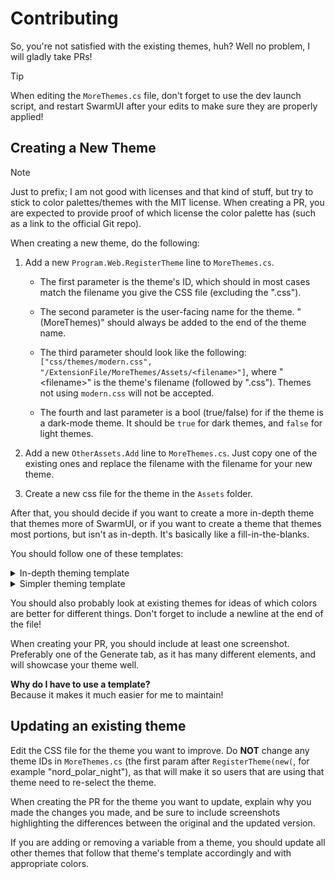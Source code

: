 # Contributing
So, you're not satisfied with the existing themes, huh? Well no problem, I will gladly take PRs!

> [!TIP]
> When editing the `MoreThemes.cs` file, don't forget to use the dev launch script, and restart SwarmUI after your edits to make sure they are properly applied!

## Creating a New Theme
> [!NOTE]
> Just to prefix; I am not good with licenses and that kind of stuff, but try to stick to color palettes/themes with the MIT license. When creating a PR, you are expected to provide proof of which license the color palette has (such as a link to the official Git repo).

When creating a new theme, do the following:
1. Add a new `Program.Web.RegisterTheme` line to `MoreThemes.cs`.  
    - The first parameter is the theme's ID, which should in most cases match the filename you give the CSS file (excluding the ".css").
    
    - The second parameter is the user-facing name for the theme. "(MoreThemes)" should always be added to the end of the theme name.

    - The third parameter should look like the following: `["css/themes/modern.css", "/ExtensionFile/MoreThemes/Assets/<filename>"]`, where "\<filename\>" is the theme's filename (followed by ".css"). Themes not using `modern.css` will not be accepted.

    - The fourth and last parameter is a bool (true/false) for if the theme is a dark-mode theme. It should be `true` for dark themes, and `false` for light themes.

2. Add a new `OtherAssets.Add` line to `MoreThemes.cs`. Just copy one of the existing ones and replace the filename with the filename for your new theme.

3. Create a new css file for the theme in the `Assets` folder.

After that, you should decide if you want to create a more in-depth theme that themes more of SwarmUI, or if you want to create a theme that themes most portions, but isn't as in-depth. It's basically like a fill-in-the-blanks.

You should follow one of these templates:

<details>
<summary>In-depth theming template</summary>

```css
:root {
    --background: ;
    --background-soft: ;
    --background-gray: ;
    --background-panel: ;
    --background-panel-subtle: ;

    --background-danger: ;
    --background-gray-danger: ;

    --text: ;
    --text-soft: ;
    --text-strong: ;

    --button-text: ;
    --button-foreground-hover: ;
    --button-foreground-disabled: ;
    --button-background: ;
    --button-background-disabled: ;
    --button-primary-text-color: ;
    --button-border: ;
    --basic-button-bg-color-disabled: ;

    --danger-button-border: ;
    --danger-button-foreground-hover: ;
    --danger-button-foreground: ;
    --danger-button-background-hover: ;
    --danger-button-background: ;

    --emphasis: ;
    --emphasis-soft: ;
    --emphasis-text: ;

    --border-color: ;
    --light-border: ;

    --status-bar-text-color: ;
    --status-bar-warn-color-start-end: ;
    --status-bar-warn-color-middle: ;
    --status-bar-error-color-start-end: ;
    --status-bar-error-color-middle: ;
    --status-bar-soft-color: ;

    --backend-errored-border-color: ;
    --backend-disabled-border-color: ;
    --backend-running-border-color: ;
    --backend-idle-border-color: ;
    --backend-loading-border-color: ;
    --backend-waiting-border-color: ;

    --backend-errored: ;
    --backend-disabled: ;
    --backend-running: ;
    --backend-idle: ;
    --backend-loading: ;
    --backend-waiting: ;

    --range-track-background: ;
    --range-track-color: ;
    --range-thumb-color: ;
    --slider-toggle-background: ;
    --slider-toggle-thumb-color: ;
    --toggle-background: ;
    --toggle-thumb-active: ;
    --toggle-thumb-color: ;

    --model-img-border-color-hover: ;
    --model-block-menu-button-border-color-hover: ;
    --model-block-menu-button-color-hover: ;

    --popup-front: ;
    --notice-pop: ;
    --toast-header: ;
    --toast-body: ;

    --batch-0: ;
    --batch-1: ;

    --red: ;
    --green: ;
    --yellow: ;
    --white: ;
    --black: ;
    --star: ;
    --gray: ;
    --darkgray: ;

    --transparentdarkred: ;
    --scrollbar: ;
    --shadow: ;
}
```

</details>

<details>
<summary>Simpler theming template</summary>

From [Modern Dark](https://github.com/mcmonkeyprojects/SwarmUI/blob/master/src/wwwroot/css/themes/modern_dark.css)

```css
:root {
    --background-soft: ;
    --background-gray: ;
    --background-gray-danger: ;
    --shadow: ;
    --light-border: ;
    --popup-front: ;
    --button-foreground-disabled: ;
    --text-soft: ;
    --background: ;
    --text: ;
    --text-strong: ;
    --emphasis: ;
    --emphasis-soft: ;
    --button-text: ;
    --background-panel: ;
    --background-panel-subtle: ;
    --emphasis-text: ;
    --border-color: ;
    --button-background: ;
    --range-track-color: ;
    --range-thumb-color: ;
}
```

Since this template only themes what I would call the bare minimum, you are free to add more things to it. Just be sure to have a newline separating the vars from the template and the vars you've added, like the following:

```css
:root {
    --range-thumb-color: ; /* last var from the template */

    --your-var-here: ;
    --your-other-var-here: ;
    /* et cetera */
}
```

</details>

You should also probably look at existing themes for ideas of which colors are better for different things. Don't forget to include a newline at the end of the file!

When creating your PR, you should include at least one screenshot. Preferably one of the Generate tab, as it has many different elements, and will showcase your theme well.

**Why do I have to use a template?**  
Because it makes it much easier for me to maintain!

## Updating an existing theme
Edit the CSS file for the theme you want to improve. Do **NOT** change any theme IDs in `MoreThemes.cs` (the first param after `RegisterTheme(new(`, for example "nord_polar_night"), as that will make it so users that are using that theme need to re-select the theme.

When creating the PR for the theme you want to update, explain why you made the changes you made, and be sure to include screenshots highlighting the differences between the original and the updated version.

If you are adding or removing a variable from a theme, you should update all other themes that follow that theme's template accordingly and with appropriate colors. 
